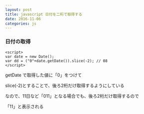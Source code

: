 ```yaml
---
layout: post
title: javascript 日付を二桁で取得する
date: 2016-11-06
categories: js
---
```


### 日付の取得

```
<script>
var date = new Date();
var dd = ("0"+date.getDate()).slice(-2); // 08
</script>
```

getDate で取得した値に「0」をつけて

slice(-2)とすることで、後ろ2桁だけ取得するようにしている

なので、11日など「011」となる場合でも、後ろ2桁だけ取得するので

「11」と表示される

